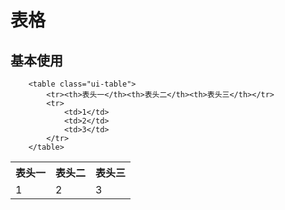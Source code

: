 <link rel="stylesheet" href="/theme/css/common/common.css">

# 表格

## 基本使用

```
	<table class="ui-table">
		<tr><th>表头一</th><th>表头二</th><th>表头三</th></tr>
		<tr>
			<td>1</td>
			<td>2</td>
			<td>3</td>
		</tr>
	</table>
```
<table class="ui-table">
	<tr><th>表头一</th><th>表头二</th><th>表头三</th></tr>
	<tr>
		<td>1</td>
		<td>2</td>
		<td>3</td>
	</tr>
</table
